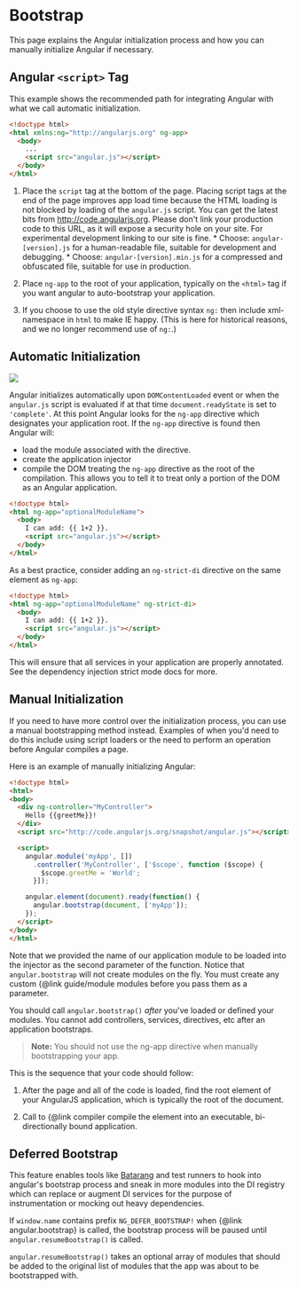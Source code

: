 <!--
{
"name" : "bootstrap",
"version" : "0.1",
"title" : "Bootstrap",
"description" : "Explains the Angular initialization process.",
"homepage" : "https://docs.angularjs.org/guide",
"freshnessDate" : 2015-06-02,
"license" : "CC BY 3.0"
}
-->


<!-- @section -->

# Bootstrap

This page explains the Angular initialization process and how you can manually initialize Angular
if necessary.



<!-- @section -->

## Angular `<script>` Tag

This example shows the recommended path for integrating Angular with what we call automatic
initialization.


```html
<!doctype html>
<html xmlns:ng="http://angularjs.org" ng-app>
  <body>
    ...
    <script src="angular.js"></script>
  </body>
</html>
```

  1. Place the `script` tag at the bottom of the page. Placing script tags at the end of the page
    improves app load time because the HTML loading is not blocked by loading of the `angular.js`
    script. You can get the latest bits from http://code.angularjs.org. Please don't link
    your production code to this URL, as it will expose a security hole on your site. For
    experimental development linking to our site is fine.
    * Choose: `angular-[version].js` for a human-readable file, suitable for development and
      debugging.
    * Choose: `angular-[version].min.js` for a compressed and obfuscated file, suitable for use in
      production.
  2. Place `ng-app` to the root of your application, typically on the `<html>` tag if you want
    angular to auto-bootstrap your application.

        <html ng-app>

  3. If you choose to use the old style directive syntax `ng:` then include xml-namespace in `html`
    to make IE happy. (This is here for historical reasons, and we no longer recommend use of
    `ng:`.)

        <html xmlns:ng="http://angularjs.org">




<!-- @section -->

## Automatic Initialization

<img src="https://raw.githubusercontent.com/outlearn-content/angular/master/img/guide/concepts-startup.png">

Angular initializes automatically upon `DOMContentLoaded` event or when the `angular.js` script is
evaluated if at that time `document.readyState` is set to `'complete'`. At this point Angular looks
for the `ng-app` directive which designates your application root.
If the `ng-app` directive is found then Angular will:

  * load the module associated with the directive.
  * create the application injector
  * compile the DOM treating the `ng-app` directive as the root of the compilation. This allows you to tell it to treat only a
    portion of the DOM as an Angular application.


```html
<!doctype html>
<html ng-app="optionalModuleName">
  <body>
    I can add: {{ 1+2 }}.
    <script src="angular.js"></script>
  </body>
</html>
```

As a best practice, consider adding an `ng-strict-di` directive on the same element as
`ng-app`:


```html
<!doctype html>
<html ng-app="optionalModuleName" ng-strict-di>
  <body>
    I can add: {{ 1+2 }}.
    <script src="angular.js"></script>
  </body>
</html>
```

This will ensure that all services in your application are properly annotated.
See the dependency injection strict mode docs
for more.



<!-- @section -->

## Manual Initialization

If you need to have more control over the initialization process, you can use a manual
bootstrapping method instead. Examples of when you'd need to do this include using script loaders
or the need to perform an operation before Angular compiles a page.

Here is an example of manually initializing Angular:

```html
<!doctype html>
<html>
<body>
  <div ng-controller="MyController">
    Hello {{greetMe}}!
  </div>
  <script src="http://code.angularjs.org/snapshot/angular.js"></script>

  <script>
    angular.module('myApp', [])
      .controller('MyController', ['$scope', function ($scope) {
        $scope.greetMe = 'World';
      }]);

    angular.element(document).ready(function() {
      angular.bootstrap(document, ['myApp']);
    });
  </script>
</body>
</html>
```

Note that we provided the name of our application module to be loaded into the injector as the second
parameter of the function. Notice that `angular.bootstrap` will not create modules
on the fly. You must create any custom {@link guide/module modules before you pass them as a parameter.

You should call `angular.bootstrap()` *after* you've loaded or defined your modules.
You cannot add controllers, services, directives, etc after an application bootstraps.

> **Note:** You should not use the ng-app directive when manually bootstrapping your app.

This is the sequence that your code should follow:

  1. After the page and all of the code is loaded, find the root element of your AngularJS
  application, which is typically the root of the document.

  2. Call to {@link compiler compile the element into an
  executable, bi-directionally bound application.



<!-- @section -->

## Deferred Bootstrap

This feature enables tools like [Batarang](https://github.com/angular/angularjs-batarang) and test runners
to hook into angular's bootstrap process and sneak in more modules
into the DI registry which can replace or augment DI services for
the purpose of instrumentation or mocking out heavy dependencies.

If `window.name` contains prefix `NG_DEFER_BOOTSTRAP!` when
{@link angular.bootstrap} is called, the bootstrap process will be paused
until `angular.resumeBootstrap()` is called.

`angular.resumeBootstrap()` takes an optional array of modules that
should be added to the original list of modules that the app was
about to be bootstrapped with.